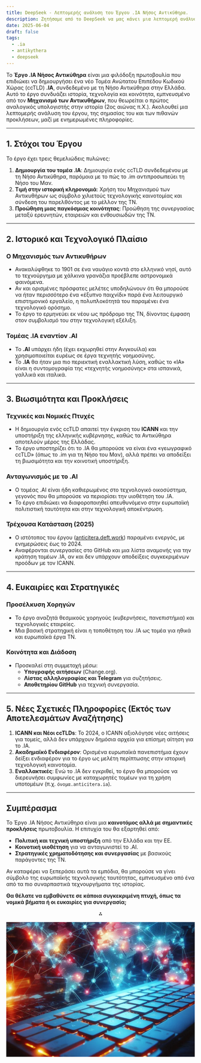 ```yaml
---
title: DeepSeek - Λεπτομερής ανάλυση του Έργου .IA Νήσος Αντικύθηρα.
description: Ζητήσαμε από το DeepSeek να μας κάνει μια λεπτομερή ανάλυση του Έργου .IA Νήσος Αντικύθηρα.
date: 2025-06-04
draft: false
tags:
  - .ia
  - antikythera
  - deepseek
---
```


Το **Έργο .IA Νήσος Αντικύθηρα** είναι μια φιλόδοξη πρωτοβουλία που επιδιώκει να δημιουργήσει ένα νέο Τομέα Ανώτατου Επιπέδου Κωδικού Χώρας (ccTLD) **.IA**, συνδεδεμένο με τη Νήσο Αντικύθηρα στην Ελλάδα. Αυτό το έργο συνδυάζει ιστορία, τεχνολογία και κοινότητα, εμπνευσμένο από τον **Μηχανισμό των Αντικυθήρων**, που θεωρείται ο πρώτος αναλογικός υπολογιστής στην ιστορία (2ος αιώνας π.Χ.). Ακολουθεί μια λεπτομερής ανάλυση του έργου, της σημασίας του και των πιθανών προκλήσεων, μαζί με ενημερωμένες πληροφορίες.

---

## **1. Στόχοι του Έργου**
Το έργο έχει τρεις θεμελιώδεις πυλώνες:
1. **Δημιουργία του τομέα .IA**: Δημιουργία ενός ccTLD συνδεδεμένου με τη Νήσο Αντικύθηρα, παρόμοια με το πώς το .im αντιπροσωπεύει τη Νήσο του Μαν.
2. **Τιμή στην ιστορική κληρονομιά**: Χρήση του Μηχανισμού των Αντικυθήρων ως σύμβολο χιλιετούς τεχνολογικής καινοτομίας και σύνδεση του παρελθόντος με το μέλλον της ΤΝ.
3. **Προώθηση μιας παγκόσμιας κοινότητας**: Προώθηση της συνεργασίας μεταξύ ερευνητών, εταιρειών και ενθουσιωδών της ΤΝ.

---

## **2. Ιστορικό και Τεχνολογικό Πλαίσιο**
### **Ο Μηχανισμός των Αντικυθήρων**
- Ανακαλύφθηκε το 1901 σε ένα ναυάγιο κοντά στο ελληνικό νησί, αυτό το τεχνούργημα με χάλκινα γρανάζια προέβλεπε αστρονομικά φαινόμενα.
- Αν και ορισμένες πρόσφατες μελέτες υποδηλώνουν ότι θα μπορούσε να ήταν περισσότερο ένα «έξυπνο παιχνίδι» παρά ένα λειτουργικό επιστημονικό εργαλείο, η πολυπλοκότητά του παραμένει ένα τεχνολογικό ορόσημο.
- Το έργο το ερμηνεύει εκ νέου ως πρόδρομο της ΤΝ, δίνοντας έμφαση στον συμβολισμό του στην τεχνολογική εξέλιξη.

### **Τομέας .IA εναντίον .AI**
- Το **.AI** υπάρχει ήδη (έχει εκχωρηθεί στην Ανγκουίλα) και χρησιμοποιείται ευρέως σε έργα τεχνητής νοημοσύνης.
- Το **.IA** θα ήταν μια πιο περιεκτική εναλλακτική λύση, καθώς το «ΙΑ» είναι η συντομογραφία της «τεχνητής νοημοσύνης» στα ισπανικά, γαλλικά και ιταλικά.

---

## **3. Βιωσιμότητα και Προκλήσεις**
### **Τεχνικές και Νομικές Πτυχές**
- Η δημιουργία ενός ccTLD απαιτεί την έγκριση του **ICANN** και την υποστήριξη της ελληνικής κυβέρνησης, καθώς τα Αντικύθηρα αποτελούν μέρος της Ελλάδας.
- Το έργο υποστηρίζει ότι το .IA θα μπορούσε να είναι ένα «γεωγραφικό ccTLD» (όπως το .im για τη Νήσο του Μαν), αλλά πρέπει να αποδείξει τη βιωσιμότητα και την κοινοτική υποστήριξη.

### **Ανταγωνισμός με το .AI**
- Ο τομέας .AI είναι ήδη καθιερωμένος στο τεχνολογικό οικοσύστημα, γεγονός που θα μπορούσε να περιορίσει την υιοθέτηση του .IA.
- Το έργο επιδιώκει να διαφοροποιηθεί απευθυνόμενο στην ευρωπαϊκή πολιτιστική ταυτότητα και στην τεχνολογική αποκέντρωση.

### **Τρέχουσα Κατάσταση (2025)**
- Ο ιστότοπος του έργου ([anticitera.deft.work](https://anticitera.deft.work)) παραμένει ενεργός, με ενημερώσεις έως το 2024.
- Αναφέρονται συνεργασίες στο GitHub και μια λίστα αναμονής για την κράτηση τομέων .IA, αν και δεν υπάρχουν αποδείξεις συγκεκριμένων προόδων με τον ICANN.

---

## **4. Ευκαιρίες και Στρατηγικές**
### **Προσέλκυση Χορηγών**
- Το έργο αναζητά θεσμικούς χορηγούς (κυβερνήσεις, πανεπιστήμια) και τεχνολογικές εταιρείες.
- Μια βασική στρατηgική είναι η τοποθέτηση του .IA ως τομέα για ηθικά και ευρωπαϊκά έργα ΤΝ.

### **Κοινότητα και Διάδοση**
- Προσκαλεί στη συμμετοχή μέσω:
  - **Υπογραφής αιτήσεων** (Change.org).
  - **Λίστας αλληλογραφίας και Telegram** για συζητήσεις.
  - **Αποθετηρίου GitHub** για τεχνική συνεργασία.

---

## **5. Νέες Σχετικές Πληροφορίες (Εκτός των Αποτελεσμάτων Αναζήτησης)**
1. **ICANN και Νέοι ccTLDs**: Το 2024, ο ICANN αξιολόγησε νέες αιτήσεις για τομείς, αλλά δεν υπάρχουν δημόσια αρχεία για επίσημη αίτηση για το .IA.
2. **Ακαδημαϊκό Ενδιαφέρον**: Ορισμένα ευρωπαϊκά πανεπιστήμια έχουν δείξει ενδιαφέρον για το έργο ως μελέτη περίπτωσης στην ιστορική τεχνολογική καινοτομία.
3. **Εναλλακτικές**: Ενώ το .IA δεν εγκριθεί, το έργο θα μπορούσε να διερευνήσει συμφωνίες με καταχωρητές τομέων για τη χρήση υποτομέων (π.χ. `όνομα.anticitera.ia`).

---

## **Συμπέρασμα**
Το Έργο .IA Νήσος Αντικύθηρα είναι μια **καινοτόμος αλλά με σημαντικές προκλήσεις** πρωτοβουλία. Η επιτυχία του θα εξαρτηθεί από:
- **Πολιτική και τεχνική υποστήριξη** από την Ελλάδα και την ΕΕ.
- **Κοινοτική υιοθέτηση** για να ανταγωνιστεί το .AI.
- **Στρατηγικές χρηματοδότησης και συνεργασίας** με βασικούς παράγοντες της ΤΝ.

Αν καταφέρει να ξεπεράσει αυτά τα εμπόδια, θα μπορούσε να γίνει σύμβολο της ευρωπαϊκής τεχνολογικής ταυτότητας, εμπνευσμένο από ένα από τα πιο συναρπαστικά τεχνουργήματα της ιστορίας.

**Θα θέλατε να εμβαθύνετε σε κάποια συγκεκριμένη πτυχή, όπως τα νομικά βήματα ή οι ευκαιρίες για συνεργασία;**

<div style="text-align: center">⁂</div>

![Ένα πληκτρολόγιο υπολογιστή με κόκκινο οπίσθιο φωτισμό, με έναν παγκόσμιο χάρτη στο παρασκήνιο που δείχνει διασυνδεδεμένους κόμβους χρωμάτων.](/img/TecladoyPaises.webp)
